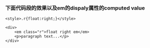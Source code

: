 ### 下面代码段的效果以及em的dispaly属性的computed value

	<style>.r{float:right;}</style>

	<div>
		<em class="r">float right em</em>
		<p>paragraph text...</p>
	</div>